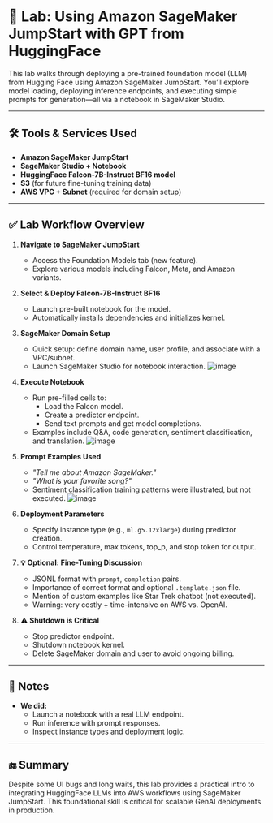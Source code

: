 # 🧠 Lab: Using Amazon SageMaker JumpStart with GPT from HuggingFace

This lab walks through deploying a pre-trained foundation model (LLM) from Hugging Face using Amazon SageMaker JumpStart. You’ll explore model loading, deploying inference endpoints, and executing simple prompts for generation—all via a notebook in SageMaker Studio.

---

## 🛠️ Tools & Services Used

- **Amazon SageMaker JumpStart**
- **SageMaker Studio + Notebook**
- **HuggingFace Falcon-7B-Instruct BF16 model**
- **S3** (for future fine-tuning training data)
- **AWS VPC + Subnet** (required for domain setup)

---

## ✅ Lab Workflow Overview

1. **Navigate to SageMaker JumpStart**
   - Access the Foundation Models tab (new feature).
   - Explore various models including Falcon, Meta, and Amazon variants.

2. **Select & Deploy Falcon-7B-Instruct BF16**
   - Launch pre-built notebook for the model.
   - Automatically installs dependencies and initializes kernel.

3. **SageMaker Domain Setup**
   - Quick setup: define domain name, user profile, and associate with a VPC/subnet.
   - Launch SageMaker Studio for notebook interaction.
![image](https://github.com/user-attachments/assets/26a9b9e1-25e9-489f-a8fd-4649375af44d)

4. **Execute Notebook**
   - Run pre-filled cells to:
     - Load the Falcon model.
     - Create a predictor endpoint.
     - Send text prompts and get model completions.
   - Examples include Q&A, code generation, sentiment classification, and translation.
![image](https://github.com/user-attachments/assets/7d345528-93cd-4abc-8462-662e7788464a)

5. **Prompt Examples Used**
   - *"Tell me about Amazon SageMaker."*
   - *"What is your favorite song?"*
   - Sentiment classification training patterns were illustrated, but not executed.
![image](https://github.com/user-attachments/assets/a0c47eb2-527b-48a0-a5a6-4178a1cefe24)

6. **Deployment Parameters**
   - Specify instance type (e.g., `ml.g5.12xlarge`) during predictor creation.
   - Control temperature, max tokens, top_p, and stop token for output.

7. **💡 Optional: Fine-Tuning Discussion**
   - JSONL format with `prompt`, `completion` pairs.
   - Importance of correct format and optional `.template.json` file.
   - Mention of custom examples like Star Trek chatbot (not executed).
   - Warning: very costly + time-intensive on AWS vs. OpenAI.

8. **⚠️ Shutdown is Critical**
   - Stop predictor endpoint.
   - Shutdown notebook kernel.
   - Delete SageMaker domain and user to avoid ongoing billing.

---

## 📌 Notes

- **We did:**
  - Launch a notebook with a real LLM endpoint.
  - Run inference with prompt responses.
  - Inspect instance types and deployment logic.

---


## 🔚 Summary

Despite some UI bugs and long waits, this lab provides a practical intro to integrating HuggingFace LLMs into AWS workflows using SageMaker JumpStart. This foundational skill is critical for scalable GenAI deployments in production.

